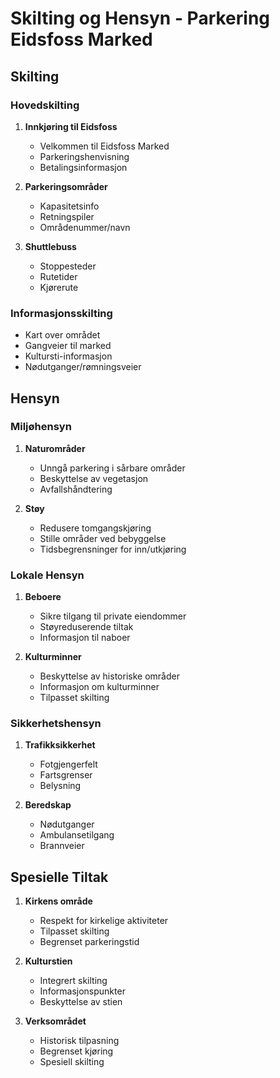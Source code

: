 # Skilting og Hensyn - Parkering Eidsfoss Marked

## Skilting

### Hovedskilting
1. **Innkjøring til Eidsfoss**
   - Velkommen til Eidsfoss Marked
   - Parkeringshenvisning
   - Betalingsinformasjon

2. **Parkeringsområder**
   - Kapasitetsinfo
   - Retningspiler
   - Områdenummer/navn

3. **Shuttlebuss**
   - Stoppesteder
   - Rutetider
   - Kjørerute

### Informasjonsskilting
- Kart over området
- Gangveier til marked
- Kultursti-informasjon
- Nødutganger/rømningsveier

## Hensyn

### Miljøhensyn
1. **Naturområder**
   - Unngå parkering i sårbare områder
   - Beskyttelse av vegetasjon
   - Avfallshåndtering

2. **Støy**
   - Redusere tomgangskjøring
   - Stille områder ved bebyggelse
   - Tidsbegrensninger for inn/utkjøring

### Lokale Hensyn
1. **Beboere**
   - Sikre tilgang til private eiendommer
   - Støyreduserende tiltak
   - Informasjon til naboer

2. **Kulturminner**
   - Beskyttelse av historiske områder
   - Informasjon om kulturminner
   - Tilpasset skilting

### Sikkerhetshensyn
1. **Trafikksikkerhet**
   - Fotgjengerfelt
   - Fartsgrenser
   - Belysning

2. **Beredskap**
   - Nødutganger
   - Ambulansetilgang
   - Brannveier

## Spesielle Tiltak
1. **Kirkens område**
   - Respekt for kirkelige aktiviteter
   - Tilpasset skilting
   - Begrenset parkeringstid

2. **Kulturstien**
   - Integrert skilting
   - Informasjonspunkter
   - Beskyttelse av stien

3. **Verksområdet**
   - Historisk tilpasning
   - Begrenset kjøring
   - Spesiell skilting
